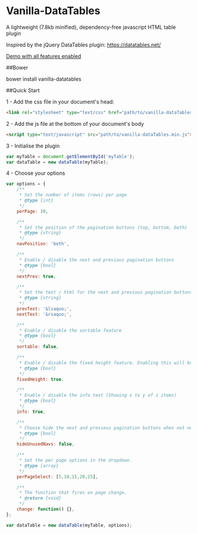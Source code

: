 # Vanilla-DataTables
A lightweight (7.8kb minified), dependency-free javascript HTML table plugin

Inspired by the jQuery DataTables plugin: https://datatables.net/

[Demo with all features enabled](http://codepen.io/Mobius1/full/VadmKb/)

##Bower

bower install vanilla-datatables


##Quick Start

1 - Add the css file in your document's head:

```html
<link rel="stylesheet" type="text/css" href="path/to/vanilla-dataTables.min.css">
```

2 - Add the js file at the bottom of your document's body

```html
<script type="text/javascript" src="path/to/vanilla-dataTables.min.js">
```

3 - Initialise the plugin

```javascript
var myTable = document.getElementById('myTable');
var dataTable = new dataTable(myTable);
```

4 - Choose your options

```javascript
var options = {
	/**
	 * Set the number of items (rows) per page
	 * @type {int}
	 */
	perPage: 10,

	/**
	 * Set the position of the pagination buttons (top, bottom, both)
	 * @type {string}
	 */
	navPosition: 'both',

	/**
	 * Enable / disable the next and previous pagination buttons
	 * @type {bool}
	 */
	nextPrev: true,

	/**
	 * Set the text / html for the next and previous pagination buttons
	 * @type {string}
	 */
	prevText: '&lsaquo;',
	nextText: '&rsaquo;',

	/**
	 * Enable / disable the sortable feature
	 * @type {bool}
	 */
	sortable: false,

	/**
	 * Enable / disable the fixed height feature. Enabling this will keep the bottom container fixed in place
	 * @type {bool}
	 */
	fixedHeight: true,

	/**
	 * Enable / disable the info text (Showing x to y of z items)
	 * @type {bool}
	 */
	info: true,

	/**
	 * Choose hide the next and previous pagination buttons when not needed. Leaving this disabled will just disable the buttons.
	 * @type {bool}
	 */
	hideUnusedNavs: false,

	/**
	 * Set the per page options in the dropdown.
	 * @type {array}
	 */
	perPageSelect: [5,10,15,20,25],

	/**
	 * The function that fires on page change.
	 * @return {void}
	 */
	change: function() {},
};

var dataTable = new dataTable(myTable, options);
```
